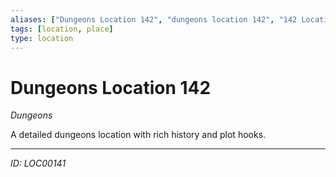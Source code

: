 ```yaml
---
aliases: ["Dungeons Location 142", "dungeons location 142", "142 Location Dungeons"]
tags: [location, place]
type: location
---
```


# Dungeons Location 142

*Dungeons*

A detailed dungeons location with rich history and plot hooks.

---
*ID: LOC00141*